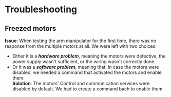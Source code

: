 # Troubleshooting

## Freezed motors

**Issue**: When testing the arm manipulator for the first time, there was no response from the multiple motors at all. We were left with two choices:  
- Either it is a **_hardware problem_**, meaning the motors were defective, the power supply wasn't sufficient, or the wiring wasn't correctly done.  
- Or it was a **_software problem_**, meaning that, in case the motors were disabled, we needed a command that activated the motors and enable them.  
**Solution**: The motors' Control and communication services were disabled by default. We had to create a command bach to enable them.